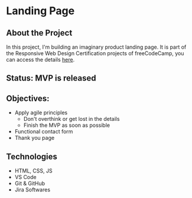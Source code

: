 # Landing Page

## About the Project
In this project, I'm building an imaginary product landing page.
It is part of the Responsive Web Design Certification projects of freeCodeCamp, you can access the details [here](https://www.freecodecamp.org/learn/2022/responsive-web-design/build-a-product-landing-page-project/build-a-product-landing-page).

## Status: MVP is released

## Objectives: 
* Apply agile principles
    * Don't overthink or get lost in the details
    * Finish the MVP as soon as possible
* Functional contact form
* Thank you page


## Technologies
* HTML, CSS, JS
* VS Code
* Git & GitHub
* Jira Softwares